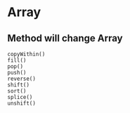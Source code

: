 # Array

## Method will change Array
```
copyWithin()
fill()
pop()
push()
reverse()
shift()
sort()
splice()
unshift()
```